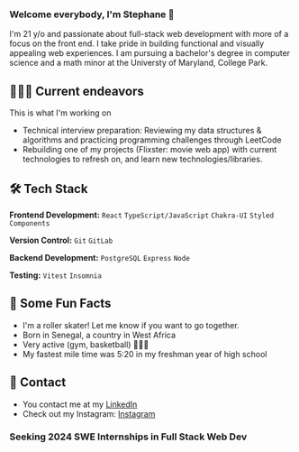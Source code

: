 ### Welcome everybody, I'm Stephane 👋
I'm 21 y/o and passionate about full-stack web development with more of a focus on the front end. 
I take pride in building functional and visually appealing web experiences.
I am pursuing a bachelor's degree in computer science and a math minor at the Universty of Maryland, College Park.

 ## 👨🏾‍💻 Current endeavors
This is what I'm working on
* Technical interview preparation: Reviewing my data structures & algorithms and practicing programming challenges through LeetCode
* Rebuilding one of my projects (Flixster: movie web app) with current technologies to refresh on, and learn new technologies/libraries. 

## 🛠 Tech Stack

**Frontend Development:** `React` `TypeScript/JavaScript` `Chakra-UI` `Styled Components`
 
**Version Control:** `Git` `GitLab` 

**Backend Development:** `PostgreSQL` `Express` `Node`

**Testing:** `Vitest` `Insomnia` 


## 🎉 Some Fun Facts
* I'm a roller skater! Let me know if you want to go together.
* Born in Senegal, a country in West Africa 
* Very active (gym, basketball) 🏋🏽‍♂️
* My fastest mile time was 5:20 in my freshman year of high school

## 📱 Contact
* You contact me at my [LinkedIn](https://www.linkedin.com/in/stephaneyannickmbenga/)
* Check out my Instagram: [Instagram](https://www.instagram.com/stephane.codes?igsh=MXBiZzlwYTc3b2Y2YQ%3D%3D&utm_source=qr)

 ### Seeking 2024 SWE Internships in Full Stack Web Dev

<!--
**Stephboss9/Stephboss9** is a ✨ _special_ ✨ repository because its `README.md` (this file) appears on your GitHub profile.

### Seeking 2024 SWE Internships in Full Stack Web Dev

Here are some ideas to get you started:

- 🔭 I’m currently working on ...
- 🌱 I’m currently learning ...
- 👯 I’m looking to collaborate on ...
- 🤔 I’m looking for help with ...
- 💬 Ask me about ...
- 📫 How to reach me: ...
- 😄 Pronouns: ...
- ⚡ Fun fact: ...
-->
